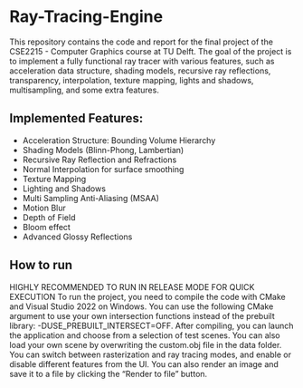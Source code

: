 # Ray-Tracing-Engine

This repository contains the code and report for the final project of the CSE2215 - Computer Graphics course at TU Delft. The goal of the project is to implement a fully functional ray tracer with various features, such as acceleration data structure, shading models, recursive ray reflections, transparency, interpolation, texture mapping, lights and shadows, multisampling, and some extra features.

## Implemented Features:
- Acceleration Structure: Bounding Volume Hierarchy
- Shading Models (Blinn-Phong, Lambertian)
- Recursive Ray Reflection and Refractions
- Normal Interpolation for surface smoothing
- Texture Mapping
- Lighting and Shadows
- Multi Sampling Anti-Aliasing (MSAA)
- Motion Blur
- Depth of Field
- Bloom effect
- Advanced Glossy Reflections

## How to run
HIGHLY RECOMMENDED TO RUN IN RELEASE MODE FOR QUICK EXECUTION
To run the project, you need to compile the code with CMake and Visual Studio 2022 on Windows. You can use the following CMake argument to use your own intersection functions instead of the prebuilt library: -DUSE_PREBUILT_INTERSECT=OFF. After compiling, you can launch the application and choose from a selection of test scenes. You can also load your own scene by overwriting the custom.obj file in the data folder. You can switch between rasterization and ray tracing modes, and enable or disable different features from the UI. You can also render an image and save it to a file by clicking the “Render to file” button.
